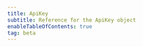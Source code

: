 ```yaml
---
title: ApiKey
subtitle: Reference for the ApiKey object
enableTableOfContents: true
tag: beta
---
```


<SdkApiKey sdkName="React" slug="react" /> 